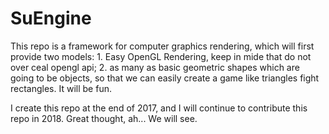 # SuEngine
This repo is a framework for computer graphics rendering, which will first provide two models: 1. Easy OpenGL Rendering, keep in mide that do not over ceal opengl api; 2. as many as basic geometric shapes which are going to be objects, so that we can easily create a game like triangles fight rectangles. It will be fun.

I create this repo at the end of 2017, and I will continue to contribute this repo in 2018.
Great thought, ah... We will see.
